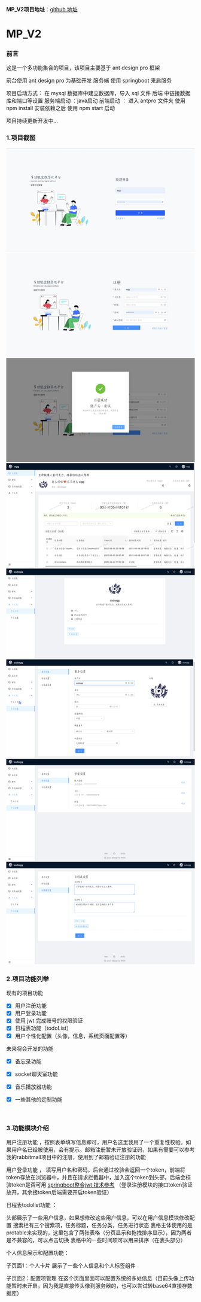 **MP_V2项目地址**：[github 地址](https://github.com/SSDWGG/MP_V2.git)

# MP_V2

### 前言

这是一个多功能集合的项目，该项目主要基于 ant design pro 框架

前台使用 ant design pro 为基础开发
服务端 使用 springboot 来启服务

项目启动方式：
在 mysql 数据库中建立数据库，导入 sql 文件
后端 中链接数据库和端口等设置
服务端启动 ：java启动
前端启动 ： 进入 antpro 文件夹 使用 npm install 安装依赖之后 使用 npm start 启动


项目持续更新开发中...
<br/>

### 1.项目截图

![登录](V2_imgList/login.png)
![注册](V2_imgList/register.png)
![注册结果](V2_imgList/registerResult.png)
![日程表todolist](V2_imgList/todoList.png)
![个人卡片](V2_imgList/accountCard.png)
![个人设置base](V2_imgList/accountSettingBase.png)
![个人设置security](V2_imgList/accountSettingSecurity.png)
![个人设置todo](V2_imgList/accountSettingTodo.png)
<br/>

### 2.项目功能列举

现有的项目功能
- [x] 用户注册功能
- [x] 用户登录功能
- [x] 使用 jwt 完成账号的权限验证
- [x] 日程表功能（todoList）
- [x] 用户个性化配置（头像，信息，系统页面配置等）

未来将会开发的功能
- [x] 备忘录功能
- [x] socket聊天室功能
- [x] 音乐播放器功能
- [x] 一些其他的定制功能


<br/>

### 3.功能模块介绍
用户注册功能  ，按照表单填写信息即可，用户名这里我用了一个重复性校验。如果用户名已经被使用，会有提示。邮箱注册暂未开放验证码，如果有需要可以参考我的rabbitmall项目中的注册，使用到了邮箱验证注册的功能

用户登录功能 ， 填写用户名和密码，后台通过校验会返回一个token，前端将token存放在浏览器中，并且在请求拦截器中，加入这个token到头部，后端会校验token是否可用
[springboot整合jwt 技术参考](https://blog.csdn.net/weixin_46195957/article/details/115326648)
（登录注册模块的接口token验证放开，其余接token后端需要开启token验证）


日程表todolist功能 ： 

头部展示了一些用户信息，如果想修改这些用户信息，可以在用户信息模块修改配置
搜索栏有三个搜索项，任务标题，任务分类，任务进行状态
表格主体使用的是protable来实现的，这里包含了两张表格（分页显示和拖拽排序显示），因为两者是不兼容的，可以点击切换
表格中的一些时间项可以用来排序（在表头部分）



个人信息展示和配置功能：

子页面1：个人卡片  展示了一些个人信息和个人标签组件

子页面2：配置项管理   在这个页面里面可以配置系统的多处信息（目前头像上传功能暂时未开启，因为我是直接传头像到服务器的，也可以尝试转base64直接存数据库）